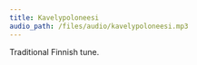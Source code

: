 ```yaml
---
title: Kavelypoloneesi
audio_path: /files/audio/kavelypoloneesi.mp3
---
```

Traditional Finnish tune.